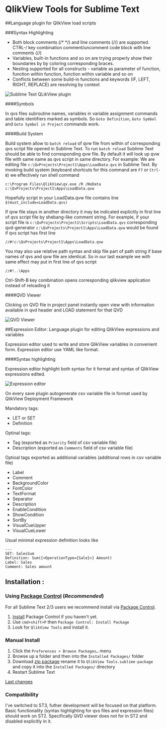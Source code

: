 QlikView Tools for Sublime Text
=============================

##Language plugin for QlikView load scripts


###Syntax Highlighting

* Both block comments (/\* \*/) and line comments (//) are supported. CTRL-/ key combination comment/uncomment code block with line comments (//)
* Variables, built-in functions and so on are trying properly show their boundaries by by coloring corresponding braces.
* Nesting supported for all constructs - variable as parameter of function, function within function, function within variable and so on
* Conflicts between some build-in functions and keywords (IF, LEFT, RIGHT, REPLACE) are resolving by context

![Sublime Text QLikView plugin](https://monosnap.com/image/R3lNiNrl9dKs143WVCh16vh9SIWd6F.png)

####Symbols

In qvs files subroutine names, variables in variable assignment commands and table identifiers marked as symbols. So `Goto Definition`, `Goto Symbol` and `Goto Symbol in Project` commands work.


####Build System

Build system allow to `batch reload` of qvw file from within of corresponding qvs script file opened in Sublime Text. 
To run `batch reload` Sublime Text should be able to find corresponding qvw file.
By default it will look up qvw file with same name as qvs script in same directory. For example: We are editing file `c:\QvProjects\Project1\Apps\LoadData.qvs` in Sublime Text. By invoking build system (keyboard shortcuts for this command are `F7` or `Ctrl-B`) we effectively run shell command 

    c:\Program Files\QlikView\qv.exe /R /NoData c:\QvProjects\Project1\Apps\LoadData.qvw

Hopefully script in your LoadData.qvw file contains line `$(must_include=LoadData.qvs)`  

If qvw file stays in another directory it may be indicated explicitly in first line of qvs script file by shebang-like comment string. For example, if your script file is `c:\QvProjects\Project1\Scripts\LoadData.qvs` corresponding qvd-generator `c:\QvProjects\Project1\Apps\LoadData.qvw` would be found if qvs script has first line

    //#!c:\QvProjects\Project1\Apps\LoadData.qvw

You may also use relative path syntax and skip file part of path string if base names of qvs and qvw file are identical. So in our last example we with same effect may put in first line of qvs script  

    //#!..\Apps

Ctrl-Shift-B key combination opens corresponding qlikview application instead of reloading it

####QVD Viewer

Clicking on QVD file in project panel instantly open view with information available in qvd header and LOAD statement for that QVD

![QVD Viewer](http://monosnap.com/image/3AcB6j9A7ktIx1FPyzgkflmWi63gh6.png)


##Expression Editor: Language plugin for editing QlikView expressions and variables

Expression editor used to write and store QlikView variables in convenient form.
Expression editor use YAML like format.

####Syntax highlighting

Expression editor highlight both syntax for it format and syntax of QlikView expressions edited.

![Expression editor](http://monosnap.com/image/d5FU2NVXtj748G4Q3KDRKQWAmZtWq0.png)

On every save plugin autogenerate csv variable file in format used by QlikView Deployment Framework

Mandatory tags:

- LET or SET
- Definition

Optinal tags:

- Tag (exported as `Priority` field of csv variable file)
- Description (exported as `Comments` field of csv variable file) 

Optioal tags exported as additional variables (additional rows in csv variable file)

- Label
- Comment
- BackgroundColor
- FontColor
- TextFormat
- Separator
- Description
- EnableCondition
- ShowCondition
- SortBy
- VisualCueUpper
- VisualCueLower

Usual minimal expression definition looks like

```
---
SET: SalesSum
Definition: Sum({<OperationType={Sale}>} Amount)
Label: Sales
Comment: Sales amount
```


## Installation :

### Using [Package Control][1] (*Recommended*)

For all Sublime Text 2/3 users we recommend install via [Package Control][1].

1. [Install][2] Package Control if you haven't yet.
2. Use `cmd+shift+P` then `Package Control: Install Package`
3. Look for `QlikView Tools` and install it.

### Manual Install

1. Click the `Preferences > Browse Packages…` menu
2. Browse up a folder and then into the `Installed Packages/` folder
3. Download [zip package][3] rename it to `QlikView Tools.sublime-package` and copy it into the `Installed Packages/` directory
4. Restart Sublime Text

[Last changes](CHANGELOG.md)

### Compatibility

I've switched to ST3, futher development will be focused on that platform.
Basic functionality (syntax highlighting for qvs files and expression files) should work on ST2.
Specifically QVD viewer does not for in ST2 and disabled explicitly in it.



 [home]: https://github.com/vadimtsusko/sublime-qlikview
 [1]: https://sublime.wbond.net/
 [2]: https://sublime.wbond.net/installation
 [3]: https://github.com/vadimtsusko/sublime-qlikview/archive/master.zip
